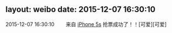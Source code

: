 layout: weibo
date: 2015-12-07 16:30:10
---
<meta name="referrer" content="no-referrer" />

2015-12-07 16:30:10  &nbsp;&nbsp;&nbsp;&nbsp;&nbsp;&nbsp; 来自 <a href="sinaweibo://customweibosource" rel="nofollow">iPhone 5s</a>
抢票成功了！！[可爱][可爱] ​​​
